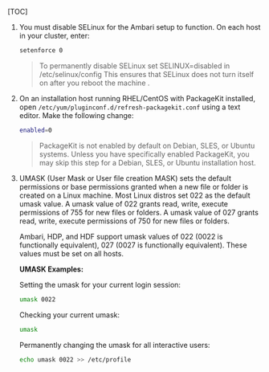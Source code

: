 [TOC]

1. You must disable SELinux for the Ambari setup to function. On each host in your cluster, enter:
    
    ```bash
    setenforce 0
    ```
    
    > To permanently disable SELinux set SELINUX=disabled in /etc/selinux/config This ensures that SELinux does not turn itself on after you reboot the machine .

2. On an installation host running RHEL/CentOS with PackageKit installed, open `/etc/yum/pluginconf.d/refresh-packagekit.conf` using a text editor. Make the following change:

    ```bash
    enabled=0
    ```
    
    > PackageKit is not enabled by default on Debian, SLES, or Ubuntu systems. Unless you have specifically enabled PackageKit, you may skip this step for a Debian, SLES, or Ubuntu installation host.

3. UMASK (User Mask or User file creation MASK) sets the default permissions or base permissions granted when a new file or folder is created on a Linux machine. Most Linux distros set 022 as the default umask value. A umask value of 022 grants read, write, execute permissions of 755 for new files or folders. A umask value of 027 grants read, write, execute permissions of 750 for new files or folders.

    Ambari, HDP, and HDF support umask values of 022 (0022 is functionally equivalent), 027 (0027 is functionally equivalent). These values must be set on all hosts.
    
    **UMASK Examples:**

    Setting the umask for your current login session:
    
    ```bash
    umask 0022
    ```
    
    Checking your current umask:
    
    ```bash
    umask
    ```
    
    Permanently changing the umask for all interactive users:
    
    ```bash
    echo umask 0022 >> /etc/profile
    ```
